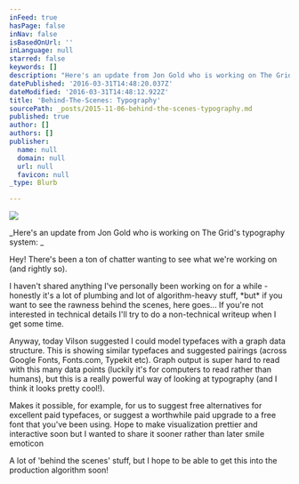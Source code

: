 ```yaml
---
inFeed: true
hasPage: false
inNav: false
isBasedOnUrl: ''
inLanguage: null
starred: false
keywords: []
description: "Here's an update from Jon Gold who is working on The Grid's typography system:\_"
datePublished: '2016-03-31T14:48:20.037Z'
dateModified: '2016-03-31T14:48:12.922Z'
title: 'Behind-The-Scenes: Typography'
sourcePath: _posts/2015-11-06-behind-the-scenes-typography.md
published: true
author: []
authors: []
publisher:
  name: null
  domain: null
  url: null
  favicon: null
_type: Blurb

---
```

![](https://s3-us-west-2.amazonaws.com/the-grid-img/p/1adb77063fb6946c5a4664078ebe4841154c910a.jpg)

_Here's an update from Jon Gold who is working on The Grid's typography system: _

Hey! There's been a ton of chatter wanting to see what we're working on (and rightly so). 

I haven't shared anything I've personally been working on for a while - honestly it's a lot of plumbing and lot of algorithm-heavy stuff, \*but\* if you want to see the rawness behind the scenes, here goes... If you're not interested in technical details I'll try to do a non-technical writeup when I get some time. 

Anyway, today Vilson suggested I could model typefaces with a graph data structure. This is showing similar typefaces and suggested pairings (across Google Fonts, Fonts.com, Typekit etc). Graph output is super hard to read with this many data points (luckily it's for computers to read rather than humans), but this is a really powerful way of looking at typography (and I think it looks pretty cool!). 

Makes it possible, for example, for us to suggest free alternatives for excellent paid typefaces, or suggest a worthwhile paid upgrade to a free font that you've been using. Hope to make visualization prettier and interactive soon but I wanted to share it sooner rather than later smile emoticon 

A lot of 'behind the scenes' stuff, but I hope to be able to get this into the production algorithm soon!